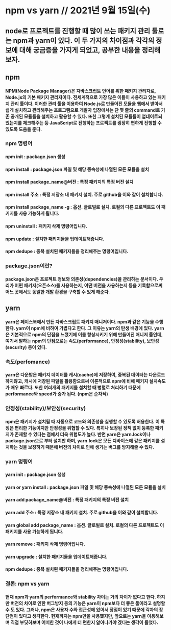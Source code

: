 # npm vs yarn // 2021년 9월 15일(수)

## node로 프로젝트를 진행할 때 많이 쓰는 패키지 관리 툴로는 npm과 yarn이 있다. 이 두 가지의 차이점과 각각의 정보에 대해 궁금증을 가지게 되었고, 공부한 내용을 정리해보자.

## npm

#### NPM(Node Package Manager)은 자바스크립트 언어를 위한 패키지 관리자로, Node.js의 기본 패키지 관리자이다. 전세계적으로 가장 많은 이들이 사용하고 있는 패키지 관리 툴이다. 이러한 관리 툴을 이용하여 Node.js로 만들어진 모듈을 웹에서 받아서 쉽게 설치하고 관리해주는 프로그램으로 개발자 입장에서는 단 몇 줄의 command로 기존 공개된 모듈들을 설치하고 활용할 수 있다. 또한 그렇게 설치된 모듈들이 업데이트되었는지를 체크해주는 등 JavaScript로 진행하는 프로젝트를 굉장히 편하게 진행할 수 있도록 도움을 준다.

### npm 명령어

#### npm init : package.json 생성

#### npm install : package.json 파일 및 해당 종속성에 나열된 모든 모듈을 설치

#### npm install package_name@버전 : 특정 패키지의 특정 버전 설치

#### npm install 주소 : 특정 저장소 내 패키지 설치. 주로 github을 이와 같이 설치합니다.

#### npm install package_name -g : 옵션. 글로벌로 설치. 로컬의 다른 프로젝트도 이 패키지를 사용 가능하게 됩니다.

#### npm uninstall : 패키지 삭제 명령어입니다.

#### npm update : 설치한 패키지들을 업데이트해줍니다.

#### npm dedupe : 중복 설치된 패키지들을 정리해주는 명령어입니다.

### package.json이란?

#### package.json은 프로젝트 정보와 의존성(dependencies)을 관리하는 문서이다. 우리가 어떤 패키지(오픈소스)를 사용하는지, 어떤 버전을 사용하는지 등을 기록함으로써 어느 곳에서도 동일한 개발 환경을 구축할 수 있게 해준다.

## yarn

#### yarn은 페이스북에서 만든 자바스크립트 패키지 매니저이다. npm과 같은 기능을 수행한다. yarn이 npm에 비하여 가볍다고 한다. 그 이유는 yarn의 탄생 배경에 있다. yarn은 기본적으로 npm의 단점을 느꼈기에 이를 향상시키기 위해 만들어진 매니저 툴인데, 여기서 말하는 npm의 단점으로는 속도(performance), 안정성(stability), 보안성(security) 등이 있다.

### 속도(perfomance)

#### yarn은 다운받은 패키지 데이터를 캐시(cache)에 저장하여, 중복된 데이터는 다운로드하지않고, 캐시에 저장된 파일을 활용함으로써 이론적으로 npm에 비해 패키지 설치속도가 매우 빠르다. 또한 여러개의 패키지를 설치할 때 병렬로 처리하기 때문에 performance와 speed가 증가 된다. (npm은 순차적)

### 안정성(stability)/보안성(security)

#### npm은 패키지가 설치될 때 자동으로 코드와 의존성을 실행할 수 있도록 허용한다. 이 특징은 편리한 기능이지만 안정성을 위협할 수 있다. 특히나 보장된 정책 없이 등록한 패키지가 존재할 수 있다는 점에서 더욱 위험도가 높다. 반면 yarn은 yarn.lock이나 package.json으로 부터 설치만 하며, yarn.lock은 모든 디바이스에 같은 패키지를 설치하는 것을 보장하기 때문에 버전의 차이로 인해 생기는 버그를 방지해줄 수 있다.

### yarn 명령어

#### yarn init : package.json 생성

#### yarn or yarn install : package.json 파일 및 해당 종속성에 나열된 모든 모듈을 설치

#### yarn add package_name@버전 : 특정 패키지의 특정 버전 설치

#### yarn add 주소 : 특정 저장소 내 패키지 설치. 주로 github을 이와 같이 설치합니다.

#### yarn global add package_name : 옵션. 글로벌로 설치. 로컬의 다른 프로젝트도 이 패키지를 사용 가능하게 됩니다.

#### yarn remove : 패키지 삭제 명령어입니다.

#### yarn upgrade : 설치한 패키지들을 업데이트해줍니다.

#### npm dedupe : 중복 설치된 패키지들을 정리해주는 명령어입니다.

### 결론: npm vs yarn

#### 현재 npm과 yarn의 performance와 stability 차이는 거의 차이가 없다고 한다. 하지만 버전의 차이로 인한 버그방지 등의 기능은 yarn이 npm보다 더 좋은 툴이라고 설명할 수 도 있다. 그러나, npm은 사용자 수와 접근성에 있어서 장점이 있기 때문에 각자의 장단점이 있다고 생각한다. 현재까지는 npm만을 사용했지만, 앞으로는 yarn을 이용해보며 직접 부딪혀보며 어떠한 것이 나에게 더 편한지 알아나가야 겠다는 생각이 들었다.
